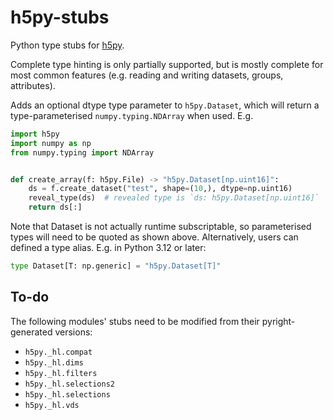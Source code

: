# h5py-stubs

Python type stubs for [h5py](https://www.h5py.org/).

Complete type hinting is only partially supported, but is mostly complete for
most common features (e.g. reading and writing datasets, groups, attributes).

Adds an optional dtype type parameter to `h5py.Dataset`, which will return a
type-parameterised `numpy.typing.NDArray` when used. E.g.

```python
import h5py
import numpy as np
from numpy.typing import NDArray


def create_array(f: h5py.File) -> "h5py.Dataset[np.uint16]":
    ds = f.create_dataset("test", shape=(10,), dtype=np.uint16)
    reveal_type(ds)  # revealed type is `ds: h5py.Dataset[np.uint16]`
    return ds[:]
```

Note that Dataset is not actually runtime subscriptable, so parameterised types
will need to be quoted as shown above. Alternatively, users can defined a type
alias. E.g. in Python 3.12 or later:

```python
type Dataset[T: np.generic] = "h5py.Dataset[T]"
```

## To-do

The following modules' stubs need to be modified from their pyright-generated
versions:

* `h5py._hl.compat`
* `h5py._hl.dims`
* `h5py._hl.filters`
* `h5py._hl.selections2`
* `h5py._hl.selections`
* `h5py._hl.vds`
